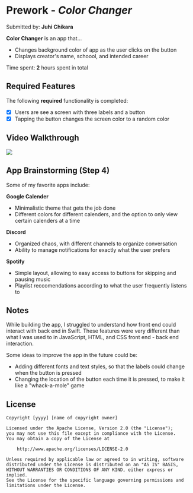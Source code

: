 # Prework - *Color Changer*

Submitted by: **Juhi Chikara**

**Color Changer** is an app that...
- Changes background color of app as the user clicks on the button
- Displays creator's name, schoool, and intended career

Time spent: **2** hours spent in total

## Required Features

The following **required** functionality is completed:

- [X] Users are see a screen with three labels and a button
- [X] Tapping the button changes the screen color to a random color
 
## Video Walkthrough

<div>
    <a href="https://www.loom.com/share/120eb1c91b444c51b2ccb14010356dd3">
    </a>
    <a href="https://www.loom.com/share/120eb1c91b444c51b2ccb14010356dd3">
      <img style="max-width:300px;" src="https://cdn.loom.com/sessions/thumbnails/120eb1c91b444c51b2ccb14010356dd3-ae7c9d59399470d9-full-play.gif">
    </a>
  </div>

## App Brainstorming (Step 4)

Some of my favorite apps include:

**Google Calender**
- Minimalistic theme that gets the job done
- Different colors for different calenders, and the option to only view certain calenders at a time

**Discord**
- Organized chaos, with different channels to organize conversation
- Ability to manage notifications for exactly what the user prefers

**Spotify**
- Simple layout, allowing to easy access to buttons for skipping and pausing music
- Playlist reccomendations according to what the user frequently listens to

## Notes

While building the app, I struggled to understand how front end could interact with back end in Swift. These features were very different than what 
I was used to in JavaScript, HTML, and CSS front end - back end interaction.

Some ideas to improve the app in the future could be:
- Adding different fonts and text styles, so that the labels could change when the button is pressed
- Changing the location of the button each time it is pressed, to make it like a "whack-a-mole" game

## License

    Copyright [yyyy] [name of copyright owner]

    Licensed under the Apache License, Version 2.0 (the "License");
    you may not use this file except in compliance with the License.
    You may obtain a copy of the License at

        http://www.apache.org/licenses/LICENSE-2.0

    Unless required by applicable law or agreed to in writing, software
    distributed under the License is distributed on an "AS IS" BASIS,
    WITHOUT WARRANTIES OR CONDITIONS OF ANY KIND, either express or implied.
    See the License for the specific language governing permissions and
    limitations under the License.
